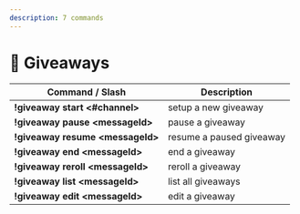 ```yaml
---
description: 7 commands
---
```


# 🎉 Giveaways

| Command / Slash                   | Description              |
| --------------------------------- | ------------------------ |
| **!giveaway start \<#channel>**   | setup a new giveaway     |
| **!giveaway pause \<messageId>**  | pause a giveaway         |
| **!giveaway resume \<messageId>** | resume a paused giveaway |
| **!giveaway end \<messageId>**    | end a giveaway           |
| **!giveaway reroll \<messageId>** | reroll a giveaway        |
| **!giveaway list \<messageId>**   | list all giveaways       |
| **!giveaway edit \<messageId>**   | edit a giveaway          |